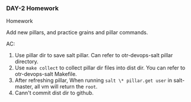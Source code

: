 ### DAY-2 Homework

Homework

Add new pillars, and practice grains and pillar commands.

AC:
1. Use pillar dir to save salt pillar. Can refer to otr-devops-salt pillar directory.
2. Use `make collect` to collect pillar dir files into dist dir. You can refer to otr-devops-salt Makefile.
3. After refreshing pillar, When running `salt \* pillar.get user` in salt-master, all vm will return the `root`.
4. Cann't commit dist dir to github.
